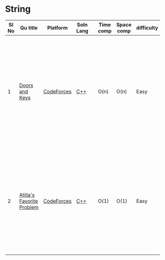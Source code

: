 
# String

| Sl No | Qu title | Platform                            | Soln Lang |   | Time comp | Space comp | difficulty |    | approach |
| --     | ---     |   ------                            | ---       |-- | ---       | ---        | ----       | -- | ---------|
| 1    | [Doors and Keys](https://codeforces.com/contest/1644/problem/A)   | [CodeForces](../codeforcesQuestions.md)| [C++](https://github.com/C-a-thing/Code-Insight/blob/main/CodeForces/String/C%2B%2B/Doors%20and%20Keys.cpp) |     |O(n) | O(n)      | Easy      | |<li>Iterate over string </li><li> store the index of each character in variables</li><li>if the index value of door variable is less than key variable then print **"NO"** </li>|
| 2    | [Atilla's Favorite Problem](https://codeforces.com/contest/1760/problem/B)   | [CodeForces](../codeforcesQuestions.md)| [C++](https://github.com/C-a-thing/Code-Insight/blob/main/CodeForces/String/C%2B%2B/Atilla's%20Favorite%20Problem.cpp) |     |O(1) | O(1)      | Easy      | |<li>Iterate over the characters of string ,calculate the numeric value of each character </li> <li>Update 'maxval' to store the maximum numeric value</li>|
